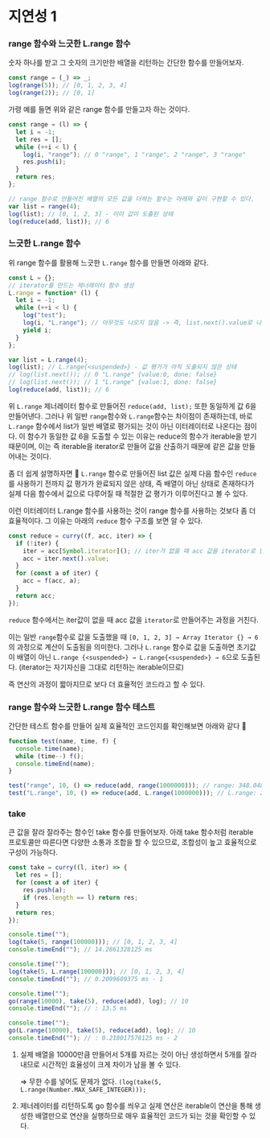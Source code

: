 ﻿# 지연성 1

### range 함수와 느긋한 L.range 함수

숫자 하나를 받고 그 숫자의 크기만한 배열을 리턴하는 간단한 함수를 만들어보자.

```jsx
const range = (_) => _;
log(range(5)); // [0, 1, 2, 3, 4]
log(range(2)); // [0, 1]
```

가령 예를 들면 위와 같은 range 함수를 만들고자 하는 것이다.

```jsx
const range = (l) => {
  let i = -1;
  let res = [];
  while (++i < l) {
    log(i, "range"); // 0 "range", 1 "range", 2 "range", 3 "range"
    res.push(i);
  }
  return res;
};

// range 함수로 만들어진 배열의 모든 값을 더하는 함수는 아래와 같이 구현할 수 있다.
var list = range(4);
log(list); // [0, 1, 2, 3] - 이미 값이 도출된 상태
log(reduce(add, list)); // 6
```

### 느긋한 L.range 함수

위 range 함수를 활용해 느긋한 `L.range` 함수를 만들면 아래와 같다.

```jsx
const L = {};
// iterator를 만드는 제너레이터 함수 생성
L.range = function* (l) {
  let i = -1;
  while (++i < l) {
    log("test");
    log(i, "L.range"); // 아무것도 나오지 않음 -> 즉, list.next().value로 나오게된다.
    yield i;
  }
};

var list = L.range(4);
log(list); // L.range{<suspended>} - 값 평가가 아직 도출되지 않은 상태
// log(list.next()); // 0 "L.range" {value:0, done: false}
// log(list.next()); // 1 "L.range" {value:1, done: false}
log(reduce(add, list)); // 6
```

위 `L.range` 제너레이터 함수로 만들어진 `reduce(add, list);` 또한 동일하게 값 6을 만들어낸다. 그러나 위 일반 `range`함수와 `L.range`함수는 차이점이 존재하는데, 바로 `L.range` 함수에서 list가 일반 배열로 평가되는 것이 아닌 이터레이터로 나온다는 점이다. 이 함수가 동일한 값 6을 도출할 수 있는 이유는 reduce의 함수가 iterable을 받기 때문이며, 이는 즉 iterable을 iterator로 만들어 값을 산출하기 때문에 같은 값을 만들어내는 것이다.

좀 더 쉽게 설명하자면 🤔 `L.range` 함수로 만들어진 list 값은 실제 다음 함수인 `reduce`를 사용하기 전까지 값 평가가 완료되지 않은 상태, 즉 배열이 아닌 상태로 존재하다가 실제 다음 함수에서 값으로 다루어질 때 적절한 값 평가가 이루어진다고 볼 수 있다.

이런 이터레이터 L.range 함수를 사용하는 것이 range 함수를 사용하는 것보다 좀 더 효율적이다. 그 이유는 아래의 `reduce` 함수 구조를 보면 알 수 있다.

```jsx
const reduce = curry((f, acc, iter) => {
  if (!iter) {
    iter = acc[Symbol.iterator](); // iter가 없을 때 acc 값을 iterator로 만들어준다.
    acc = iter.next().value;
  }
  for (const a of iter) {
    acc = f(acc, a);
  }
  return acc;
});
```

`reduce` 함수에서는 iter값이 없을 때 acc 값을 `iterator`로 만들어주는 과정을 거친다.

이는 일반 `range`함수로 값을 도출했을 때 `[0, 1, 2, 3] → Array Iterator {} → 6`의 과정으로 계산이 도출됨을 의미한다. 그러나 `L.range` 함수로 값을 도출하면 초기값이 배열이 아닌 `L.range {<suspended>} → L.range{<suspended>} → 6`으로 도출된다. (iterator는 자기자신을 그대로 리턴하는 iterable이므로)

즉 연산의 과정이 짧아지므로 보다 더 효율적인 코드라고 할 수 있다.

### range 함수와 느긋한 L.range 함수 테스트

간단한 테스트 함수를 만들어 실제 효율적인 코드인지를 확인해보면 아래와 같다 🥸

```jsx
function test(name, time, f) {
  console.time(name);
  while (time--) f();
  console.timeEnd(name);
}

test("range", 10, () => reduce(add, range(1000000))); // range: 348.04833984375 ms
test("L.range", 10, () => reduce(add, L.range(1000000))); // L.range: 297.2119140625 ms
```

### take

큰 값을 잘라 잘라주는 함수인 take 함수를 만들어보자. 아래 take 함수처럼 iterable 프로토콜만 따른다면 다양한 소통과 조합을 할 수 있으므로, 조합성이 높고 효율적으로 구성이 가능하다.

```jsx
const take = curry((l, iter) => {
  let res = [];
  for (const a of iter) {
    res.push(a);
    if (res.length == l) return res;
  }
  return res;
});

console.time("");
log(take(5, range(100000))); // [0, 1, 2, 3, 4]
console.timeEnd(""); // 14.2861328125 ms

console.time("");
log(take(5, L.range(100000))); // [0, 1, 2, 3, 4]
console.timeEnd(""); // 0.2099609375 ms - 1

console.time("");
go(range(10000), take(5), reduce(add), log); // 10
console.timeEnd(""); // : 13.5 ms

console.time("");
go(L.range(10000), take(5), reduce(add), log); // 10
console.timeEnd(""); // : 0.218017578125 ms - 2
```

1. 실제 배열을 10000만큼 만들어서 5개를 자르는 것이 아닌 생성하면서 5개를 잘라내므로 시간적인 효율성이 크게 차이가 남을 볼 수 있다.

   ⇒ 무한 수를 넣어도 문제가 없다. `(log(take(5, L.range(Number.MAX_SAFE_INTEGER)));`

2. 제너레이터를 리턴하도록 go 함수를 씌우고 실제 연산은 iterable이 연산을 통해 생성한 배열만으로 연산을 실행하므로 매우 효율적인 코드가 되는 것을 확인할 수 있다.
